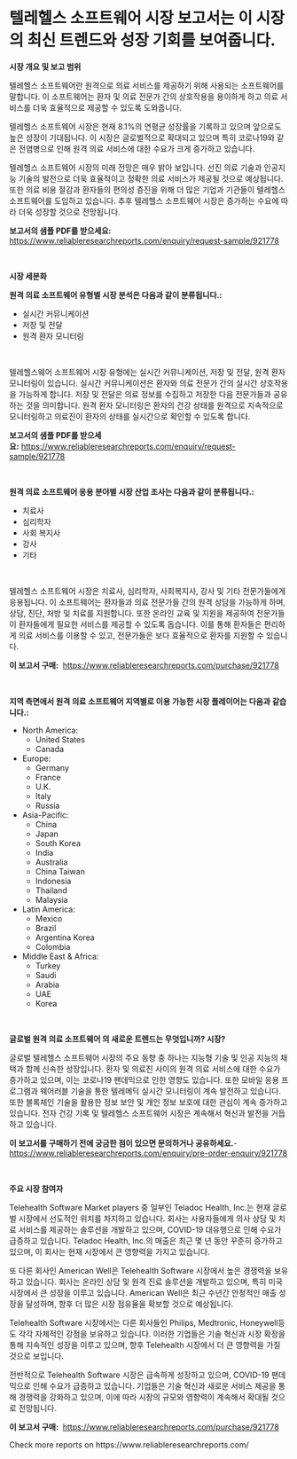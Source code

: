 <p><h1>텔레헬스 소프트웨어 시장 보고서는 이 시장의 최신 트렌드와 성장 기회를 보여줍니다.</h1></p><p><strong>시장 개요 및 보고 범위</strong></p>
<p><p>텔레헬스 소프트웨어란 원격으로 의료 서비스를 제공하기 위해 사용되는 소프트웨어를 말합니다. 이 소프트웨어는 환자 및 의료 전문가 간의 상호작용을 용이하게 하고 의료 서비스를 더욱 효율적으로 제공할 수 있도록 도와줍니다. </p><p>텔레헬스 소프트웨어 시장은 현재 8.1%의 연평균 성장률을 기록하고 있으며 앞으로도 높은 성장이 기대됩니다. 이 시장은 글로벌적으로 확대되고 있으며 특히 코로나19와 같은 전염병으로 인해 원격 의료 서비스에 대한 수요가 크게 증가하고 있습니다.</p><p>텔레헬스 소프트웨어 시장의 미래 전망은 매우 밝아 보입니다. 선진 의료 기술과 인공지능 기술의 발전으로 더욱 효율적이고 정확한 의료 서비스가 제공될 것으로 예상됩니다. 또한 의료 비용 절감과 환자들의 편의성 증진을 위해 더 많은 기업과 기관들이 텔레헬스 소프트웨어를 도입하고 있습니다. 추후 텔레헬스 소프트웨어 시장은 증가하는 수요에 따라 더욱 성장할 것으로 전망됩니다.</p></p>
<p><strong>보고서의 샘플 PDF를 받으세요:</strong> <a href="https://www.reliableresearchreports.com/enquiry/request-sample/921778">https://www.reliableresearchreports.com/enquiry/request-sample/921778</a></p>
<p>&nbsp;</p>
<p><strong>시장 세분화</strong></p>
<p><strong>원격 의료 소프트웨어 유형별 시장 분석은 다음과 같이 분류됩니다.:</strong></p>
<p><ul><li>실시간 커뮤니케이션</li><li>저장 및 전달</li><li>원격 환자 모니터링</li></ul></p>
<p>&nbsp;</p>
<p><p>텔레헬스웨어 소프트웨어 시장 유형에는 실시간 커뮤니케이션, 저장 및 전달, 원격 환자 모니터링이 있습니다. 실시간 커뮤니케이션은 환자와 의료 전문가 간의 실시간 상호작용을 가능하게 합니다. 저장 및 전달은 의료 정보를 수집하고 저장한 다음 전문가들과 공유하는 것을 의미합니다. 원격 환자 모니터링은 환자의 건강 상태를 원격으로 지속적으로 모니터링하고 의료진이 환자의 상태를 실시간으로 확인할 수 있도록 합니다.</p></p>
<p><strong>보고서의 샘플 PDF를 받으세요:</strong>&nbsp;<a href="https://www.reliableresearchreports.com/enquiry/request-sample/921778">https://www.reliableresearchreports.com/enquiry/request-sample/921778</a></p>
<p>&nbsp;</p>
<p><strong> 원격 의료 소프트웨어 응용 분야별 시장 산업 조사는 다음과 같이 분류됩니다.:</strong></p>
<p><ul><li>치료사</li><li>심리학자</li><li>사회 복지사</li><li>강사</li><li>기타</li></ul></p>
<p>&nbsp;</p>
<p><p>텔레헬스 소프트웨어 시장은 치료사, 심리학자, 사회복지사, 강사 및 기타 전문가들에게 응용됩니다. 이 소프트웨어는 환자들과 의료 전문가들 간의 원격 상담을 가능하게 하며, 상담, 진단, 처방 및 치료를 지원합니다. 또한 온라인 교육 및 지원을 제공하여 전문가들이 환자들에게 필요한 서비스를 제공할 수 있도록 돕습니다. 이를 통해 환자들은 편리하게 의료 서비스를 이용할 수 있고, 전문가들은 보다 효율적으로 환자를 지원할 수 있습니다.</p></p>
<p><strong>이 보고서 구매:</strong>&nbsp; <a href="https://www.reliableresearchreports.com/purchase/921778">https://www.reliableresearchreports.com/purchase/921778</a></p>
<p>&nbsp;</p>
<p><strong>지역 측면에서 원격 의료 소프트웨어 지역별로 이용 가능한 시장 플레이어는 다음과 같습니다.:</strong></p>
<p><ul>
    <li>
        North America:
        <ul>
            <li>United States</li>
            <li>Canada</li>
        </ul>
    </li>
    <li>
        Europe:
        <ul>
            <li>Germany</li>
            <li>France</li>
            <li>U.K.</li>
            <li>Italy</li>
            <li>Russia</li>
        </ul>
    </li>
    <li>
        Asia-Pacific:
        <ul>
            <li>China</li>
            <li>Japan</li>
            <li>South Korea</li>
            <li>India</li>
            <li>Australia</li>
            <li>China Taiwan</li>
            <li>Indonesia</li>
            <li>Thailand</li>
            <li>Malaysia</li>
        </ul>
    </li>
    <li>
        Latin America:
        <ul>
            <li>Mexico</li>
            <li>Brazil</li>
            <li>Argentina Korea</li>
            <li>Colombia</li>
        </ul>
    </li>
    <li>
        Middle East & Africa:
        <ul>
            <li>Turkey</li>
            <li>Saudi</li>
            <li>Arabia</li>
            <li>UAE</li>
            <li>Korea</li>
        </ul>
    </li>
    </ul></p>
<p>&nbsp;</p>
<p><strong>글로벌 원격 의료 소프트웨어 의 새로운 트렌드는 무엇입니까? 시장?</strong></p>
<p><p>글로벌 텔레헬스 소프트웨어 시장의 주요 동향 중 하나는 지능형 기술 및 인공 지능의 채택과 함께 신속한 성장입니다. 환자 및 의료진 사이의 원격 의료 서비스에 대한 수요가 증가하고 있으며, 이는 코로나19 팬데믹으로 인한 영향도 있습니다. 또한 모바일 응용 프로그램과 웨어러블 기술을 통한 텔레메딕 실시간 모니터링이 계속 발전하고 있습니다. 또한 블록체인 기술을 활용한 정보 보안 및 개인 정보 보호에 대한 관심이 계속 증가하고 있습니다. 전자 건강 기록 및 텔레헬스 소프트웨어 시장은 계속해서 혁신과 발전을 거듭하고 있습니다.</p></p>
<p><strong>이 보고서를 구매하기 전에 궁금한 점이 있으면 문의하거나 공유하세요.</strong>- <a href="https://www.reliableresearchreports.com/enquiry/pre-order-enquiry/921778">https://www.reliableresearchreports.com/enquiry/pre-order-enquiry/921778</a></p>
<p>&nbsp;</p>
<p><strong>주요 시장 참여자</strong></p>
<p><p>Telehealth Software Market players 중 일부인 Teladoc Health, Inc.는 현재 글로벌 시장에서 선도적인 위치를 차지하고 있습니다. 회사는 사용자들에게 의사 상담 및 치료 서비스를 제공하는 솔루션을 개발하고 있으며, COVID-19 대유행으로 인해 수요가 급증하고 있습니다. Teladoc Health, Inc.의 매출은 최근 몇 년 동안 꾸준히 증가하고 있으며, 이 회사는 현재 시장에서 큰 영향력을 가지고 있습니다.</p><p>또 다른 회사인 American Well은 Telehealth Software 시장에서 높은 경쟁력을 보유하고 있습니다. 회사는 온라인 상담 및 원격 진료 솔루션을 개발하고 있으며, 특히 미국 시장에서 큰 성장을 이루고 있습니다. American Well은 최근 수년간 안정적인 매출 성장을 달성하며, 향후 더 많은 시장 점유율을 확보할 것으로 예상됩니다.</p><p>Telehealth Software 시장에서는 다른 회사들인 Philips, Medtronic, Honeywell등도 각각 자체적인 강점을 보유하고 있습니다. 이러한 기업들은 기술 혁신과 시장 확장을 통해 지속적인 성장을 이루고 있으며, 향후 Telehealth 시장에서 더 큰 영향력을 가질 것으로 보입니다.</p><p>전반적으로 Telehealth Software 시장은 급속하게 성장하고 있으며, COVID-19 팬데믹으로 인해 수요가 급증하고 있습니다. 기업들은 기술 혁신과 새로운 서비스 제공을 통해 경쟁력을 강화하고 있으며, 이에 따라 시장의 규모와 영향력이 계속해서 확대될 것으로 전망됩니다.</p></p>
<p><strong>이 보고서 구매:</strong>&nbsp;&nbsp;<a href="https://www.reliableresearchreports.com/purchase/921778">https://www.reliableresearchreports.com/purchase/921778</a></p>
<p>Check more reports on https://www.reliableresearchreports.com/</p>
